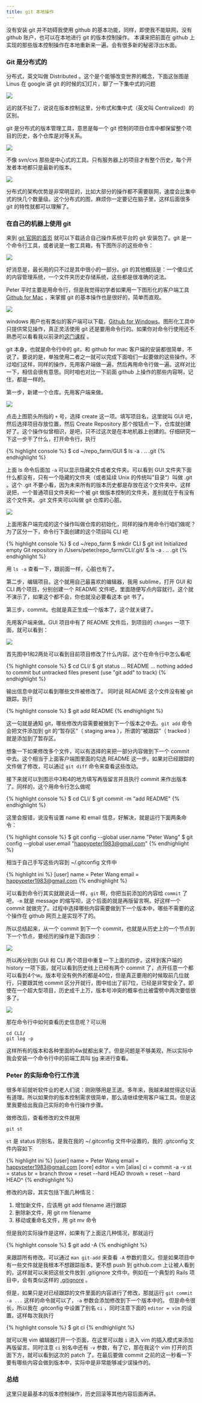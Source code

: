 ```yaml
---
title: git 本地操作
---
```


没有安装 git 并不妨碍我使用 github 的基本功能，同样，即使我不能联网，没有 github 账户，也可以在本地进行 git 的版本控制操作。
本课来把前面在 github 上实现的那些版本控制操作在本地重新来一遍。会有很多新的秘密浮出水面。

### Git 是分布式的

分布式，英文叫做 Distributed 。这个是个能够改变世界的概念，下面这张图是 Linus 在 google 讲 git 的时候的幻灯片，聊了一下集中式的问题

![](images/local_git/linus_distribution.png)

远的就不扯了，说说在版本控制这里，分布式和集中式（英文叫 Centralized）的区别。


git 是分布式的版本管理工具，意思是每一个 git 控制的项目仓库中都保留整个项目的历史，各个仓库是对等关系。

![](images/local_git/distributed.png)


不像 svn/cvs 那些是中心式的工具。只有服务器上的项目才有整个历史，每个开发者本地都只是最新的版本。

![](images/local_git/centralized.png)


分布式的架构优势是非常明显的，比如大部分的操作都不需要联网，速度会比集中式的快几个数量级。这个分布式的图，麻烦你一定要记在脑子里，这样后面很多 git 的特性就都可以理解了。

### 在自己的机器上使用 git

来到 [git 官网的首页](http://git-scm.com/) 就可以下载适合自己操作系统平台的 git 安装包了。git 是一个命令行工具，或者说是一套工具箱，有下图所示的这些命令：

![](images/local_git/git_commands.png)

好消息是，最长用的只不过是其中很小的一部分。git 的其他概括是：一个傻瓜式的内容管理系统，一个文件夹历史存储系统，这些都是很准确的说法。

Peter 平时主要是用命令行，但是我觉得初学者如果用一下图形化的客户端工具 [Github for Mac](https://mac.github.com/index.html) ，来掌握 git 的基本操作也是很好的，简单而直观。

![](images/local_git/githubformac.jpg)

windows 用户也有类似的客户端可以下载，[Github for Windows](https://windows.github.com/)。图形化工具中只提供常见操作，真正灵活使用 git 还是要用命令行的。如果你对命令行使用还不熟悉可以看看我以前录的[这门课程](http://happypeter.github.io/LGCB/) 。


git 本身，也就是命令行中的 git，和 github for mac 客户端的安装都很简单，不说了。要说的是，单独使用二者之一就可以完成下面咱们一起要做的这些操作。不过咱们这样，同样的操作，先用客户端做一遍，然后再用命令行做一遍。这样对比一下，相信会很有意思。同时咱也对比一下前面 github 上操作的那些内容啊，记住，都是一样的。

第一步，新建一个仓库。先用客户端来做。

![](images/local_git/mac_create.png)

点击上图箭头所指的 `+` 号，选择 create 这一项。填写项目名，这里就叫 GUI 吧，然后选择项目存放位置，然后 Create Repository 那个按钮点一下，仓库就创建好了。这个操作似曾相识，是吧，只不过这次是在本地机器上创建的。仔细研究一下这一步干了什么，打开命令行，执行

{% highlight console %}
$ cd ~/repo_farm/GUI
$ ls -a
.      ..     .git
{% endhighlight %}

上面 ls 命令后面加 `-a` 可以显示隐藏文件或者文件夹。可以看到 GUI 文件夹下面什么都没有，只有一个隐藏的文件夹（或者延续 Unix 的传统叫”目录“）叫做 .git 。这个 .git 不要小看，因为未来所有的版本历史都是存放在这个文件夹中。这样说把，一个普通项目文件夹和一个被 git 做版本控制的文件夹，差别就在于有没有这个文件夹。.git 文件夹可以叫做 git 仓库的心脏。

![](images/local_git/heart_git.png)


上面用客户端完成的这个操作叫做仓库的初始化，同样的操作用命令行咱们做呢？为了区分一下，命令行下面创建的这个项目叫 CLI 吧

{% highlight console %}
$ cd ~/repo_farm
$ mkdir CLI
$ git init
Initialized empty Git repository in /Users/peter/repo_farm/CLI/.git/
$ ls -a
.      ..     .git
{% endhighlight %}

用 `ls -a` 查看一下，跟前面一样，心脏也有了。

第二步，编辑项目。这个就用自己最喜欢的编辑器，我用 sublime，打开 GUI 和 CLI 两个项目，分别创建一个 README 文件吧，里面随便写点内容就行。这个就不演示了，如果这个都不会，你也就没必要看这本 git 书了。

第三步，commit。也就是真正生成一个版本了，这个就关键了。

先用客户端来做。GUI 项目中有了 README 文件后，到项目的 `changes` 一项下面，就可以看到：

![](images/local_git/mac_change.png)


首先图中1和2两处可以看到目前项目修改了什么内容。这个在命令行中怎么看呢

{% highlight console %}
$ cd CLI/
$ git status
... README ...
nothing added to commit but untracked files present (use "git add" to track)
{% endhighlight %}

输出信息中就可以看到哪些文件被修改了。 同时说 README 这个文件没有被 git 跟踪。执行

{% highlight console %}
$ git add README
{% endhighlight %}

这一句就是通知 git，哪些修改内容需要被做到下一个版本之中去。`git add` 命令会把文件添加到 git 的“暂存区”（ staging area ），所谓的“被跟踪”（ tracked ）就是添加到了暂存区。

想象一下如果修改多个文件，可以有选择的来把一部分内容做到下一个 commit 中去。这个相当于上面客户端图里面的勾选 README 这一步。如果对已经跟踪的文件做了修改，可以通过 `git diff` 命令来查看这些改动。

接下来就可以到图示中3和4的地方填写再版留言并且执行 commit 来作出版本了。同样的，这个用命令行怎么做呢

{% highlight console %}
$ cd CLI/
$ git commit -m "add README"
{% endhighlight %}

这里会报错，说没有设置 name 和 email 信息，好解决，就是运行下面两条命令：

{% highlight console %}
$ git config --global user.name "Peter Wang"
$ git config --global user.email "happypeter1983@gmail.com"
{% endhighlight %}

相当于自己手写这些内容到 ~/.gitconfig 文件中

{% highlight ini %}
[user]
  name = Peter Wang
  email = happypeter1983@gmail.com
{% endhighlight %}

可以看到命令行其实就跟说话一样，`git` 啊，你把当前添加的内容给 `commit` 了吧，`-m` 就是 message 的缩写呗，这个后面的就是再版留言啊。好这样一个 commit 就做完了。过程中选择哪些内容需要做到下一个版本中，哪些不需要的这个操作在 github 网页上是实现不了的。

所以总结起来，从一个 commit 到下一个 commit，也就是从历史上的一个节点到下一个节点，要经历的操作是下面四步：

![](images/local_git/c2c.png)

所以再分别到 GUI 和 CLI 两个项目中重复一下上面的四步。这样到客户端的 history 一项下面，就可以看到历史线上已经有两个 commit 了，点开任意一个都可以看到4个w。版本号没有例外的都是40位，但是真正要用的时候取前几位就行，只要跟其他 commit 区分开就行，图中给出了前7位，已经是非常安全了。即使在一个超大型项目，历史成千上万，版本号冲突的概率也比被雷劈中两次要低很多了。

![](images/local_git/local_4w.png)

那在命令行中如何查看历史信息呢？可以用

    cd CLI/
    git log -p

这样所有的版本和各种里面的4w就都出来了。但是问题是不够美观，所以实际中我会安装一个命令行中的前端工具叫 [tig](https://github.com/jonas/tig) 来进行查看。

### Peter 的实际命令行工作流

很多年前就听软件业的老人们说：刚刚够用是王道。多年来，我越来越觉得这句话有道理。所以如果你的版本控制需求很简单，那么请继续使用客户端工具。但是这里我要给出我自己实际的命令行操作步骤。

做修改后，查看修改的文件就用

    git st

`st` 是 status 的别名，是我在我的 ~/.gitconfig 文件中设置的，我的 .gitconfig 文件内容如下

{% highlight ini %}
[user]
  name = Peter Wang
  email = happypeter1983@gmail.com
[core]
  editor = vim
[alias]
  ci = commit -a -v
  st = status
  br = branch
  throw = reset --hard HEAD
  throwh = reset --hard HEAD^
{% endhighlight %}


修改的内容，其实包括下面几种情况：
1. 增加新文件，应该用 git add filename 进行跟踪
2. 删除新文件，用 git rm filename
3. 移动或重命名文件，用 git mv 命令

但是我的实际操作是这样，如果有了上面这几种情况，那就运行

{% highlight console %}
$ git add -A
{% endhighlight %}

来跟踪所有修改。可以通过 `man git-add` 来查看 `-A` 参数的意义。但是如果项目中有一些文件就是我根本不想跟踪版本，更不想 push 到 github.com 上让被人看到的，这样就可以来把这些文件放到 .gitignore 文件中。例如在一个典型的 Rails 项目中，会有类似这样的 [.gitignore](https://github.com/happypeter/happycasts/blob/master/.gitignore) 。

但是，如果只是对已经跟踪的文件里面的内容进行了修改，那就运行 `git commit -a ...` 这样的命令就可以了，`-a` 参数会添加修改到下一个版本中的。
但是命令很长，所以我在 .gitconfig 中设置了别名 `ci` ，同时注意下面的 `editor = vim` 的设置。这样每次我执行

{% highlight console %}
$ git ci
{% endhighlight %}

就可以用 vim 编辑器打开一个页面，在这里可以敲 `i` 进入 vim 的插入模式来添加再版留言。同时注意 `ci` 别名中还有 `-v` 参数，有了它，那在我这个 vim 打开的页面下方，就可以看到这次的 patch 了。在最后要做 commit 之前的这一秒看一下要有哪些内容会做到版本中，实际中是非常能够减少误操作的。

### 总结

这里只是最基本的版本控制操作，历史回滚等其他内容后面再讲。
